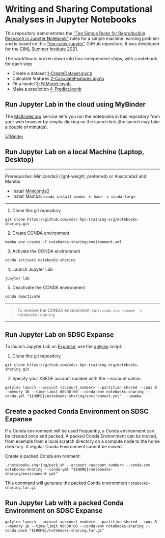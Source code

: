 # Writing and Sharing Computational Analyses in Jupyter Notebooks

This repository demonstrates the ["Ten Simple Rules for Reproducible Research in Jupyter Notebook"](https://arxiv.org/abs/1810.08055) rules for a simple machine learning problem and is based on this ["ten-rules-jupyter"](https://github.com/jupyter-guide/ten-rules-jupyter) GitHub repository. It was developed for the [CIML Summer Institute 2021](https://github.com/ciml-org/ciml-summer-institute-2021).

The workflow is broken down into four independent steps, with a notebook for each step
* Create a dataset [1-CreateDataset.ipynb](notebooks/1-CreateDataset.ipynb) 
* Calculate features [2-CalculateFeatures.ipynb](notebooks/2-CalculateFeatures.ipynb) 
* Fit a model [3-FitModel.ipynb](notebooks/3-FitModel.ipynb) 
* Make a prediction [4-Predict.ipynb](notebooks/4-Predict.ipynb) 

## Run Jupyter Lab in the cloud using MyBinder

The [MyBinder.org](https://mybinder.org/) service let's you run the notebooks in this repository from your web browser by simply clicking on the launch link (the launch may take a couple of minutes). 

[![Binder](https://mybinder.org/badge_logo.svg)](https://mybinder.org/v2/gh/sdsc-hpc-training-org/notebooks-sharing/HEAD)

## Run Jupyter Lab on a local Machine (Laptop, Desktop)
------
Prerequisites: Miniconda3 (light-weight, preferred) or Anaconda3 and Mamba

* Install [Miniconda3](https://docs.conda.io/en/latest/miniconda.html)
* Install Mamba: ```conda install mamba -n base -c conda-forge```
------

1. Clone this git repository

```
git clone https://github.com/sdsc-hpc-training-org/notebooks-sharing.git
```
2. Create CONDA environment

```
mamba env create -f notebooks-sharing/environment.yml
```
3. Activate the CONDA environment

```
conda activate notebooks-sharing
```
4. Launch Jupyter Lab

```
jupyter lab
```

5. Deactivate the CONDA environment

```
conda deactivate
```

------

> To remove the CONDA environment, run ```conda env remove -n notebooks-sharing```
------

## Run Jupyter Lab on SDSC Expanse
To launch Jupyter Lab on [Expanse](https://www.sdsc.edu/services/hpc/expanse/), use the [galyleo](https://github.com/mkandes/galyleo#galyleo) script. 

1. Clone this git repository

```
git clone https://github.com/sdsc-hpc-training-org/notebooks-sharing.git
```

2. Specify your XSEDE account number with the --account option.

```
galyleo launch --account <account_number> --partition shared --cpus 8 --memory 16 --time-limit 00:30:00 --conda-env notebooks-sharing --conda-yml "${HOME}/notebooks-sharing/environment.yml"  --mamba
```

## Create a packed Conda Environment on SDSC Expanse
If a Conda environment will be used frequently, a Conda environment can be created once and packed. A packed Conda Environment can be moved, from example from a local scratch directory on a compute node to the home directory. A regular Conda Environment cannot be moved.

Create a packed Conda environment:
```
./notebooks-sharing/pack.sh --account <account_number> --conda-env notebooks-sharing --conda-yml "${HOME}/notebooks-sharing/environment.yml"
```

This command will generate the packed Conda environment ```notebooks-sharing.tar.gz```


## Run Jupyter Lab with a packed Conda Environment on SDSC Expanse

```
galyleo launch --account <account_number> --partition shared --cpus 8 --memory 16 --time-limit 00:30:00 --conda-env notebooks-sharing --conda-pack "${HOME}/notebooks-sharing.tar.gz"
```

